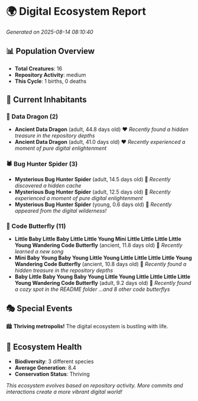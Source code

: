 # 🌍 Digital Ecosystem Report
*Generated on 2025-08-14 08:10:40*

## 📊 Population Overview
- **Total Creatures**: 16
- **Repository Activity**: medium
- **This Cycle**: 1 births, 0 deaths

## 👥 Current Inhabitants

### 🐉 Data Dragon (2)
- **Ancient Data Dragon** (adult, 44.8 days old) ❤️
  *Recently found a hidden treasure in the repository depths*
- **Ancient Data Dragon** (adult, 41.0 days old) ❤️
  *Recently experienced a moment of pure digital enlightenment*

### 🕷️ Bug Hunter Spider (3)
- **Mysterious Bug Hunter Spider** (adult, 14.5 days old) 💛
  *Recently discovered a hidden cache*
- **Mysterious Bug Hunter Spider** (adult, 12.5 days old) 💛
  *Recently experienced a moment of pure digital enlightenment*
- **Mysterious Bug Hunter Spider** (young, 0.6 days old) 💚
  *Recently appeared from the digital wilderness!*

### 🦋 Code Butterfly (11)
- **Little Baby Little Baby Little Little Young Mini Little Little Little Little Young Wandering Code Butterfly** (ancient, 11.8 days old) 💛
  *Recently learned a new song*
- **Mini Baby Young Baby Young Little Young Little Little Little Little Young Wandering Code Butterfly** (ancient, 10.8 days old) 💛
  *Recently found a hidden treasure in the repository depths*
- **Baby Little Baby Young Baby Young Little Young Little Little Little Little Young Wandering Code Butterfly** (adult, 9.2 days old) 💛
  *Recently found a cozy spot in the README folder*
  *...and 8 other code butterflys*

## 🎭 Special Events

🏙️ **Thriving metropolis!** The digital ecosystem is bustling with life.

## 🔬 Ecosystem Health
- **Biodiversity**: 3 different species
- **Average Generation**: 8.4
- **Conservation Status**: Thriving

*This ecosystem evolves based on repository activity. More commits and interactions create a more vibrant digital world!*